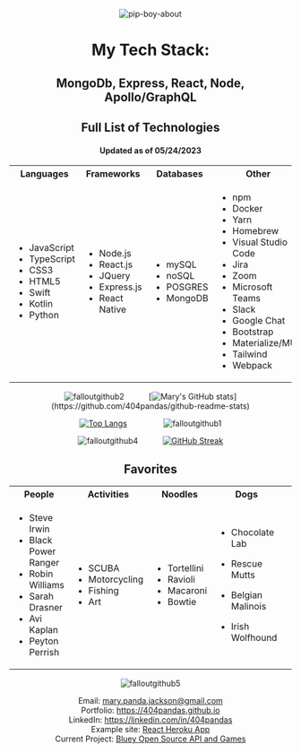 <div align="center">


![pip-boy-about](https://github.com/404pandas/404pandas/assets/113853550/3606f887-1ca9-44fa-a07b-9a44bf249ce9) 

 # My Tech Stack:
  ## MongoDb, Express, React, Node, Apollo/GraphQL
  
## Full List of Technologies
  #### Updated as of 05/24/2023

<table>
<tr>
<th> Languages </th>
<th> Frameworks </th>
  <th> Databases </th>
<th> Other </th>
  <th> Other </th>
</tr>
<tr>
<td>
  
- JavaScript
- TypeScript
- CSS3
- HTML5
- Swift
- Kotlin
- Python
  
</td>
<td>
  
- Node.js
- React.js
- JQuery
- Express.js
- React Native
  
</td>
<td>
  
- mySQL
- noSQL
- POSGRES
- MongoDB
  
</td>
<td>
  
- npm
- Docker
- Yarn
- Homebrew
- Visual Studio Code
- Jira
- Zoom
- Microsoft Teams
- Slack
- Google Chat
- Bootstrap
- Materialize/MUI
- Tailwind
- Webpack
  
</td>
<td>
  
- Zeppelin
- GSAP
- GraphQL/Apollo
- Mongoose
- Sequelize
- Handlebars
- Dbeaver
- Insomnia
- Postman
- Git
- JWT
- Google Dev Suite
- Adobe Creative Suite
  
</td>
</tr>
</table>

  
<!-- Fallout Guy Bottle Left and Stats Card Right -->
![falloutgithub2](https://github.com/404pandas/404pandas/assets/113853550/26226852-15b9-4708-a9e6-b8492f58bd1b) <span> `     ` </span> [![Mary's GitHub stats](https://github-readme-stats.vercel.app/api?username=404pandas&count_private=true&show_icons=true&theme=merko&custom_title=S.C.P.I.C.)](https://github.com/404pandas/github-readme-stats) 

<!-- Donut chart for languages (me gusta CSS) Left Fallout Guy Jumprope Right -->
[![Top Langs](https://github-readme-stats.vercel.app/api/top-langs/?username=404pandas&layout=donut&theme=merko)](https://github.com/404pandas/github-readme-stats) `        ` ![falloutgithub1](https://github.com/404pandas/404pandas/assets/113853550/d31a23f5-40fc-4d3a-bf27-e92c0469db66)

<!-- Fallout Guy Thumbs Up Left Streak Card Right -->
![falloutgithub4](https://github.com/404pandas/404pandas/assets/113853550/cb6b520c-cd36-41d8-a4dd-c7f79d541969) `     ` [![GitHub Streak](https://streak-stats.demolab.com/?user=404pandas&theme=merko)](https://git.io/streak-stats)

<!-- Favorites  -->
## Favorites

<table>
<tr>
<th> People </th>
<th> Activities </th>
  <th> Noodles </th>
<th> Dogs </th>
  <th> Animals </th>
</tr>
<tr>
<td>
  
- Steve Irwin
- Black Power Ranger
- Robin Williams
- Sarah Drasner
- Avi Kaplan
- Peyton Perrish
  
</td>
<td>
  
- SCUBA
- Motorcycling
- Fishing
- Art
  
</td>
<td>
  
- Tortellini
- Ravioli
- Macaroni
- Bowtie
  
</td>
    <td>
    
- Chocolate Lab
- Rescue Mutts
- Belgian Malinois
- Irish Wolfhound
    
  </td>
<td>
  
- Panda
- Quokka
- Secretary Bird
- Fennec Fox
  
</td>
  
</tr>
</table>


![falloutgithub5](https://github.com/404pandas/404pandas/assets/113853550/11e14554-683a-4448-9afe-60e405f28d16)
  
  Email: mary.panda.jackson@gmail.com
  </br>
  Portfolio: https://404pandas.github.io
    </br>
  LinkedIn: https://linkedin.com/in/404pandas
    </br>
  Example site: [React Heroku App](https://example-site.herokuapp.com/)
    </br>
  Current Project: [Bluey Open Source API and Games](https://github.com/404pandas/blue-dog-api)

</div>

